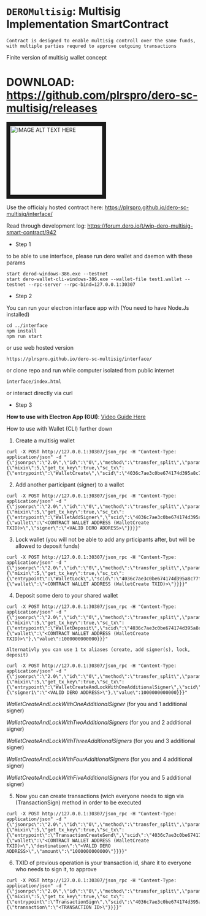 # `DEROMultisig`: Multisig Implementation SmartContract

`Contract is designed to enable multisig controll over the same funds, with multiple parties requred to approve outgoing transactions`


Finite version of multisig wallet concept

# DOWNLOAD: https://github.com/plrspro/dero-sc-multisig/releases

<a href="http://www.youtube.com/watch?feature=player_embedded&v=-3wagBUybBI
" target="_blank"><img src="http://img.youtube.com/vi/-3wagBUybBI/0.jpg" 
alt="IMAGE ALT TEXT HERE" width="240" height="180" border="10" /></a>

Use the officialy hosted contract here:
https://plrspro.github.io/dero-sc-multisig/interface/


Read through development log:
https://forum.dero.io/t/wip-dero-multisig-smart-contract/942



- Step 1

to be able to use interface, please run dero wallet and daemon with these params
```
start derod-windows-386.exe --testnet
start dero-wallet-cli-windows-386.exe --wallet-file test1.wallet --testnet --rpc-server --rpc-bind=127.0.0.1:30307
```


- Step 2

You can run your electron interface app with (You need to have Node.Js installed)
```
cd ../interface
npm install
npm run start
```

or use web hosted version
```
https://plrspro.github.io/dero-sc-multisig/interface/
```

or clone repo and run while computer isolated from public internet
```
interface/index.html
```

or interact directly via curl

- Step 3

**How to use with Electron App (GUI)**: [Video Guide Here](https://youtu.be/-3wagBUybBI)

How to use with Wallet (CLI) further down

1. Create a multisig wallet
```
curl -X POST http://127.0.0.1:30307/json_rpc -H "Content-Type: application/json" -d "{\"jsonrpc\":\"2.0\",\"id\":\"0\",\"method\":\"transfer_split\",\"params\":{\"mixin\":5,\"get_tx_key\":true,\"sc_tx\":{\"entrypoint\":\"WalletCreate\",\"scid\":\"4036c7ae3c0be674174d395a8c77fedb859b86e4b8dbe2279ac06d6b38764140\"}}}"
```

2. Add another participant (signer) to a wallet
```
curl -X POST http://127.0.0.1:30307/json_rpc -H "Content-Type: application/json" -d "{\"jsonrpc\":\"2.0\",\"id\":\"0\",\"method\":\"transfer_split\",\"params\":{\"mixin\":5,\"get_tx_key\":true,\"sc_tx\":{\"entrypoint\":\"WalletAddSigner\",\"scid\":\"4036c7ae3c0be674174d395a8c77fedb859b86e4b8dbe2279ac06d6b38764140\",\"params\":{\"wallet\":\"<CONTRACT WALLET ADDRESS (WalletCreate TXID)>\",\"signer\":\"<VALID DERO ADDRESS>\"}}}}"
```

3. Lock wallet (you will not be able to add any prticipants after, but will be allowed to deposit funds)
```
curl -X POST http://127.0.0.1:30307/json_rpc -H "Content-Type: application/json" -d "{\"jsonrpc\":\"2.0\",\"id\":\"0\",\"method\":\"transfer_split\",\"params\":{\"mixin\":5,\"get_tx_key\":true,\"sc_tx\":{\"entrypoint\":\"WalletLock\",\"scid\":\"4036c7ae3c0be674174d395a8c77fedb859b86e4b8dbe2279ac06d6b38764140\",\"params\":{\"wallet\":\"<CONTRACT WALLET ADDRESS (WalletCreate TXID)>\"}}}}"
```

4. Deposit some dero to your shared wallet
```
curl -X POST http://127.0.0.1:30307/json_rpc -H "Content-Type: application/json" -d "{\"jsonrpc\":\"2.0\",\"id\":\"0\",\"method\":\"transfer_split\",\"params\":{\"mixin\":5,\"get_tx_key\":true,\"sc_tx\":{\"entrypoint\":\"WalletDeposit\",\"scid\":\"4036c7ae3c0be674174d395a8c77fedb859b86e4b8dbe2279ac06d6b38764140\",\"params\":{\"wallet\":\"<CONTRACT WALLET ADDRESS (WalletCreate TXID)>\"},\"value\":1000000000000}}}"
```

`Alternativly you can use 1 tx aliases (create, add signer(s), lock, deposit)`
```
curl -X POST http://127.0.0.1:30307/json_rpc -H "Content-Type: application/json" -d "{\"jsonrpc\":\"2.0\",\"id\":\"0\",\"method\":\"transfer_split\",\"params\":{\"mixin\":5,\"get_tx_key\":true,\"sc_tx\":{\"entrypoint\":\"WalletCreateAndLockWithOneAdditionalSigner\",\"scid\":\"4036c7ae3c0be674174d395a8c77fedb859b86e4b8dbe2279ac06d6b38764140\",\"params\":{\"signer1\":\"<VALID DERO ADDRESS>\"},\"value\":1000000000000}}}"
```
*WalletCreateAndLockWithOneAdditionalSigner* (for you and 1 additional signer)

*WalletCreateAndLockWithTwoAdditionalSigners* (for you and 2 additional signer)

*WalletCreateAndLockWithThreeAdditionalSigners* (for you and 3 additional signer)

*WalletCreateAndLockWithFourAdditionalSigners* (for you and 4 additional signer)

*WalletCreateAndLockWithFiveAdditionalSigners* (for you and 5 additional signer)

5. Now you can create transactions (wich everyone needs to sign via (TransactionSign) method in order to be executed
```
curl -X POST http://127.0.0.1:30307/json_rpc -H "Content-Type: application/json" -d "{\"jsonrpc\":\"2.0\",\"id\":\"0\",\"method\":\"transfer_split\",\"params\":{\"mixin\":5,\"get_tx_key\":true,\"sc_tx\":{\"entrypoint\":\"TransactionCreateSend\",\"scid\":\"4036c7ae3c0be674174d395a8c77fedb859b86e4b8dbe2279ac06d6b38764140\",\"params\":{\"wallet\":\"<CONTRACT WALLET ADDRESS (WalletCreate TXID)>\",\"destination\":\"<VALID DERO ADDRESS>\",\"amount\":\"1000000000000\"}}}}"
```

6. TXID of previous operation is your transaction id, share it to everyone who needs to sign it, to approve
```
curl -X POST http://127.0.0.1:30307/json_rpc -H "Content-Type: application/json" -d "{\"jsonrpc\":\"2.0\",\"id\":\"0\",\"method\":\"transfer_split\",\"params\":{\"mixin\":5,\"get_tx_key\":true,\"sc_tx\":{\"entrypoint\":\"TransactionSign\",\"scid\":\"4036c7ae3c0be674174d395a8c77fedb859b86e4b8dbe2279ac06d6b38764140\",\"params\":{\"transaction\":\"<TRANSACTION ID>\"}}}}"
```
